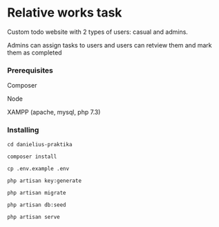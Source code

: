 # Relative works task

Custom todo website with 2 types of users: casual and admins.

Admins can assign tasks to users and users can retview them and mark them as completed

### Prerequisites

Composer

Node

XAMPP (apache, mysql, php 7.3)


### Installing

```
cd danielius-praktika
```

```$xslt
composer install
```

```$xslt
cp .env.example .env
```

```$xslt
php artisan key:generate
```

```$xslt
php artisan migrate
```
```$xslt
php artisan db:seed
```

```$xslt
php artisan serve
```
